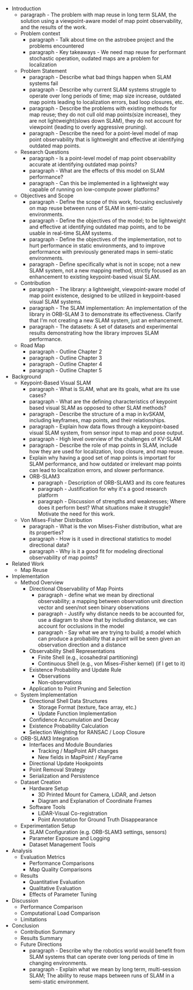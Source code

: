 * Introduction
  * paragraph - The problem with map reuse in long term SLAM, the solution using a viewpoint-aware model of map point observability, and the results of the work.
  * Problem context
    * paragraph - Talk about time on the astrobee project and the problems encountered
    * paragraph - Key takeaways - We need map reuse for performant stochastic operation, oudated maps are a problem for localization
  * Problem Statement
    * paragraph - Describe what bad things happen when SLAM systems fail
    * paragraph - Describe why current SLAM systems struggle to operate over long periods of time; map size increase, outdated map points leading to localization errors, bad loop closures, etc.
    * paragraph - Describe the problems with existing methods for map reuse; they do not cull old map points(size increase), they are not lightweight(slows down SLAM), they do not account for viewpoint (leading to overly aggressive pruning).
    * paragraph - Describe the need for a point-level model of map point observability that is lightweight and effective at identifying outdated map points.
  * Research Questions
    * paragraph - Is a point-level model of map point observability accurate at identifying outdated map points?
    * paragraph - What are the effects of this model on SLAM performance?
    * paragraph - Can this be implemented in a lightweight way capable of running on low-compute power platforms?
  * Objectives and Scope
    * paragraph - Define the scope of this work, focusing exclusively on map reuse between runs of SLAM in semi-static environments.
    * paragraph - Define the objectives of the model; to be lightweight and effective at identifying outdated map points, and to be usable in real-time SLAM systems.
    * paragraph - Define the objectives of the implementation, not to hurt performance in static environments, and to improve performance with previously generated maps in semi-static environments.
    * paragraph - Define specifically what is not in scope; not a new SLAM system, not a new mapping method, strictly focused as an enhancement to existing keypoint-based visual SLAM.
  * Contribution
    * paragraph - The library: a lightweight, viewpoint-aware model of map point existence, designed to be utilized in keypoint-based visual SLAM systems.
    * paragraph - The SLAM implementation: An implementation of the library in ORB-SLAM 3 to demonstrate its effectiveness. Clarify that I'm not creating a new SLAM system, just an enhancement.
    * paragraph - The datasets: A set of datasets and experimental results demonstrating how the library improves SLAM performance.
  * Road Map
    * paragraph - Outline Chapter 2
    * paragraph - Outline Chapter 3
    * paragraph - Outline Chapter 4
    * paragraph - Outline Chapter 5
* Background
  * Keypoint-Based Visual SLAM
    * paragraph - What is SLAM, what are its goals, what are its use cases?
    * paragraph - What are the defining characteristics of keypoint based visual SLAM as opposed to other SLAM methods?
    * paragraph - Describe the structure of a map in kvSKAM, including keyframes, map points, and their relationships.
    * paragraph - Explain how data flows through a keypoint-based visual SLAM system, from sensor input to map and pose output.
    * paragraph - High level overview of the challenges of KV-SLAM
    * paragraph - Describe the role of map points in SLAM, include how they are used for localization, loop closure, and map reuse.
    * Explain why having a good set of map points is important for SLAM performance, and how outdated or irrelevant map points can lead to localization errors, and slower performance.
    * ORB-SLAM3
      * paragraph - Description of ORB-SLAM3 and its core features
      * paragraph - Justification for why it's a good research platform
      * paragraph - Discussion of strengths and weaknesses; Where does it perform best? What situations make it struggle? Motivate the need for this work.
  * Von Mises-Fisher Distribution
    * paragraph - What is the von Mises-Fisher distribution, what are its properties?
    * paragraph - How is it used in directional statistics to model directional data?
    * paragraph - Why is it a good fit for modeling directional observability of map points?
* Related Work
  * Map Reuse
* Implementation
  * Method Overview
    * Directional Observability of Map Points
      * paragraph - define what we mean by directional observability; a mapping between observation unit direction vector and seen/not seen binary observations
      * paragraph - Justify why distance needs to be accounted for, use a diagram to show that by including distance, we can account for occlusions in the model
      * paragraph - Say what we are trying to build; a model which can produce a probability that a point will be seen given an observation direction and a distance
    * Observability Shell Representations
      * Finite Shell (e.g., icosahedral partitioning)
      * Continuous Shell (e.g., von Mises–Fisher kernel) (if I get to it)
    * Existence Probability and Update Rule
      * Observations
      * Non-observations
    * Application to Point Pruning and Selection
  * System Implementation
    * Directional Shell Data Structures
      * Storage Format (texture, face array, etc.)
      * Update Function Implementation
    * Confidence Accumulation and Decay
    * Existence Probability Calculation
    * Selection Weighting for RANSAC / Loop Closure
  * ORB-SLAM3 Integration
    * Interfaces and Module Boundaries
      * Tracking / MapPoint API changes
      * New fields in MapPoint / KeyFrame
    * Directional Update Hookpoints
    * Point Removal Strategy
    * Serialization and Persistence
  * Dataset Creation
    * Hardware Setup
      * 3D Printed Mount for Camera, LiDAR, and Jetson
      * Diagram and Explanation of Coordinate Frames
    * Software Tools
      * LiDAR-Visual Co-registration
      * Point Annotation for Ground Truth Disappearance
  * Experimentation Setup
    * SLAM Configuration (e.g. ORB-SLAM3 settings, sensors)
    * Parameter Exposure and Logging
    * Dataset Management Tools
* Analysis
  * Evaluation Metrics
    * Performance Comparisons
    * Map Quality Comparisons
  * Results
    * Quantitative Evaluation
    * Qualitative Evaluation
    * Effects of Parameter Tuning
* Discussion
  * Performance Comparison
  * Computational Load Comparison
  * Limitations
* Conclusion
  * Contribution Summary
  * Results Summary
  * Future Directions
    * paragraph - Describe why the robotics world would benefit from SLAM systems that can operate over long periods of time in changing environments.
    * paragraph - Explain what we mean by long term, multi-session SLAM; The ability to reuse maps between runs of SLAM in a semi-static environment.
